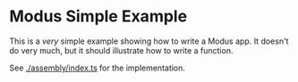 # Modus Simple Example

This is a _very_ simple example showing how to write a Modus app.
It doesn't do very much, but it should illustrate how to write a function.

See [./assembly/index.ts](./assembly/index.ts) for the implementation.
